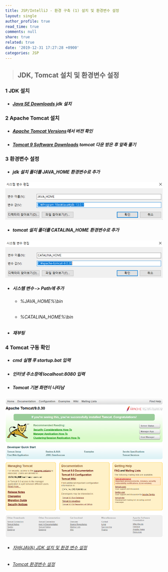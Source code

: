 ```yaml
---
title: JSP/IntelliJ - 환경 구축 (1) 설치 및 환경변수 설정
layout: single
author_profile: true
read_time: true
comments: null
share: true
related: true
date: '2019-12-31 17:27:28 +0900'
categories: JSP
---
```


> ## JDK, Tomcat 설치 및 환경변수 설정

### 1 JDK 설치
* #####  [Java SE Downloads](https://www.oracle.com/technetwork/java/javase/downloads/index.html) jdk 설치

### 2 Apache Tomcat 설치
* ##### [Apache Tomcat Versions](http://tomcat.apache.org/whichversion.html)에서 버전 확인 

* ##### [Tomcat 9 Software Downloads](https://tomcat.apache.org/download-90.cgi) tomcat 다운 받은 후 앞축 풀기

### 3 환경변수 설정

* ##### jdk 설치 폴더를 JAVA_HOME 환경변수로 추가

 ![](/assets/img/jsp/java_home.png)
	
* ##### tomcat 설치 폴더를 CATALINA_HOME 환경변수로 추가

 ![](/assets/img/jsp/catalina_home.png)
	
* ##### 시스템 변수 -> Path에 추가
	* ######  %JAVA_HOME%\bin
	* ###### %CATALINA_HOME%\bin

* ##### 재부팅

### 4 Tomcat 구동 확인
* ##### cmd 실행 후 startup.bat 입력

* ##### 인터넷 주소창에 localhost:8080 입력

* ##### Tomcat 기본 화면이 나타남

 ![](/assets/img/jsp/tomcat_default_index.png)

	

	
* ###### [자바(JAVA) JDK 설치 및 환경 변수 설정]
* ###### [Tomcat 환경변수 설정]


[자바(JAVA) JDK 설치 및 환경 변수 설정]: https://prolite.tistory.com/975
[Tomcat 환경변수 설정]: https://zzdd1558.tistory.com/81
